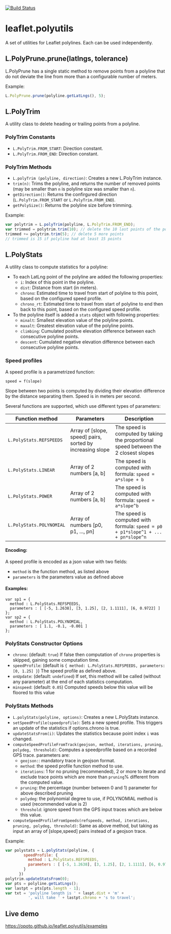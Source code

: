 
[![Build Status](https://travis-ci.org/opoto/leaflet.polyutils.svg?branch=master)](https://travis-ci.org/opoto/leaflet.polyutils)
# leaflet.polyutils
A set of utilities for Leaflet polylines. Each can be used independently.

## L.PolyPrune.prune(latlngs, tolerance)
L.PolyPrune has a single static method to remove points from a polyline that do not deviate the line from more than a configurable number of meters.

Example:
```javascript
L.PolyPrune.prune(polyline.getLatLngs(), 5);
```

## L.PolyTrim
A utility class to delete heading or trailing points from a polyline.

### PolyTrim Constants
* `L.PolyTrim.FROM_START`: Direction constant.
* `L.PolyTrim.FROM_END`: Direction constant.
### PolyTrim Methods
* `L.polyTrim (polyline, direction)`: Creates a new L.PolyTrim instance.
* `trim(n)`: Trims the polyline, and returns the number of removed points (may be smaller than `n` is polyline size was smaller than `n`).
* `getDirection()`: Returns the confirgured direction (`L.PolyTrim.FROM_START` or `L.PolyTrim.FROM_END`).
* `getPolySize()`: Returns the polyline size before trimming.

Example:
```javascript
var polytrim = L.polyTrim(polyline, L.PolyTrim.FROM_END);
var trimmed = polytrim.trim(10); // delete the 10 last points of the polyline
trimmed += polytrim.trim(5); // delete 5 more points
// trimmed is 15 if polyline had at least 15 points
```

## L.PolyStats
A utility class to compute statistics for a polyline:
* To each LatLng point of the polyline are added the following properties:
  * `i`: Index of this point in the polyline.
  * `dist`: Distance from start (in meters).
  * `chrono`: Estimated time to travel from start of polyline to this point, based on the configured speed profile.
  * `chrono_rt`: Estimated time to travel from start of polyline to end then back to this point, based on the configured speed profile.
* To the polyline itself is added a `stats` object with following properties:
  * `minalt`: Smallest elevation value of the polyline points.
  * `maxalt`: Greatest elevation value of the polyline points.
  * `climbing`: Cumulated positive elevation difference between each consecutive polyline points.
  * `descent`: Cumulated negative elevation difference between each consecutive polyline points.

### Speed profiles
A speed profile is a parametrized function:
```
speed = f(slope)
```
Slope between two points is computed by dividing their elevation difference by the distance separating them. Speed is in meters per second.

Several functions are supported, which use different types of parameters:

| Function method            | Parameters | Description |
| -------------------------- | -----------| ----------- |
| `L.PolyStats.REFSPEEDS` | Array of [slope, speed] pairs, sorted by increasing slope| The speed is computed by taking the proportional speed between the 2 closest slopes |
| `L.PolyStats.LINEAR` | Array of 2 numbers [a, b] | The speed is computed with formula: `speed = a*slope + b` |
| `L.PolyStats.POWER` | Array of 2 numbers [a, b] | The speed is computed with formula: `speed = a*slope^b` |
| `L.PolyStats.POLYNOMIAL` | Array of numbers [p0, p1, ..., pn] | The speed is computed with formula: `speed = p0 + p1*slope^1 + ... + pn*slope^n`|


#### Encoding:
A speed profile is encoded as a json value with two fields:
* `method` is the function method, as listed above
* `parameters` is the parameters value as defined above

#### Examples:
```
var sp1 = {
  method : L.PolyStats.REFSPEEDS,
  parameters : [ [-5, 1.2638], [3, 1.25], [2, 1.1111], [6, 0.9722] ]
};
var sp2 = {
  method : L.PolyStats.POLYNOMIAL,
  parameters : [ 1.1, -0.1, -0.001 ]
};
```

### PolyStats Constructor Options
* `chrono`: (default: `true`) If false then computation of `chrono` properties is skipped, gaining some computation time.
* `speedProfile`: (default is `{ method: L.PolyStats.REFSPEEDS, parameters: [0, 1.25] }`) The speed profile as defined above.
* `onUpdate`: (default: `undefined`) If set, this method will be called (without any parameter) at the end of each statistics computation.
* `minspeed`: (default: `0.05`) Computed speeds below this value will be floored to this value

### PolyStats Methods
* `L.polyStats(polyline, options)`: Creates a new L.PolyStats instance.
* `setSpeedProfile(speedprofile)`: Sets a new speed profile. This triggers an update of the statistics if options.chrono is true.
* `updateStatsFrom(i)`: Updates the statistics because point index `i` was changed.
* `computeSpeedProfileFromTrack(geojson, method, iterations, pruning, polydeg, threshold)`: Computes a speedprofile based on a recorded GPS trace. parameters are:
  * `geojson:`: mandatory trace in geojson format.
  * `method`: the speed profile function method to use.
  * `iterations`: 1 for no pruning (recommended), 2 or more to iterate and exclude trace points which are more than `pruning`% different from the computed value.
  * `pruning`: the percentage (number between 0 and 1) parameter for above described pruning
  * `polydeg`: the polynomial degree to use, if POLYNOMIAL method is used (recommended value is 2)
  * `threshold`: ignore speed from the GPS input traces which are below this value.
* `computeSpeedProfileFromSpeeds(refspeeds, method, iterations, pruning, polydeg, threshold)`: Same as above method, but taking as input an array of [slope,speed] pairs instead of a geojson trace.

Example:
```javascript
var polystats = L.polyStats(polyline, {
        speedProfile: {
          method : L.PolyStats.REFSPEEDS,
          parameters : [ [-5, 1.2638], [3, 1.25], [2, 1.1111], [6, 0.9722] ]
        }
      })
polytrim.updateStatsFrom(0);
var pts = polyline.getLatLngs();
var lastpt = pts[pts.length - 1];
var txt = 'polyline length is ' + laspt.dist + 'm' +
          ', will take ' + lastpt.chrono + 's to travel';
```

## Live demo

https://opoto.github.io/leaflet.polyutils/examples

